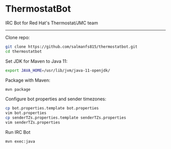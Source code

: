 # ThermostatBot
IRC Bot for Red Hat's Thermostat/JMC team

---

Clone repo:
```bash
git clone https://github.com/salmanfs815/thermostatbot.git
cd thermostatbot
```  

Set JDK for Maven to Java 11:
```bash
export JAVA_HOME=/usr/lib/jvm/java-11-openjdk/
```  

Package with Maven:
```bash
mvn package
```  

Configure bot properties and sender timezones:
```bash
cp bot.properties.template bot.properties
vim bot.properties
cp senderTZs.properties.template senderTZs.properties
vim senderTZs.properties
```  

Run IRC Bot
```bash
mvn exec:java
```  

